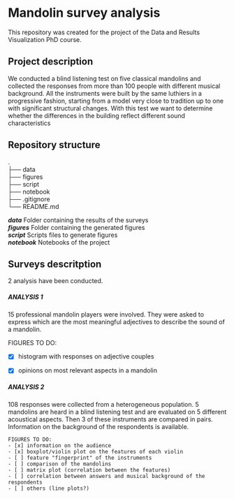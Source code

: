 # Mandolin survey analysis

This repository was created for the project of the Data and Results Visualization PhD course.

## Project description

We conducted a blind listening test on five classical mandolins and collected the responses from more than 100 people with different musical background.
All the instruments were built by the same luthiers in a progressive fashion, starting from a model very close to tradition up to one with significant structural changes.
With this test we want to determine whether the differences in the building reflect different sound characteristics

## Repository structure

.<br />
├── data <br />
├── figures <br />
├── script <br />
├── notebook  <br />
├── .gitignore <br />
└── README.md


***data*** Folder containing the results of the surveys<br />
***figures*** Folder containing the generated figures<br />
***script*** Scripts files to generate figures<br />
***notebook*** Notebooks of the project

## Surveys descritption

2 analysis have been conducted. <br />

##### ANALYSIS 1
15 professional mandolin players were involved. They were asked to express which are the most meaningful adjectives to describe the sound of a mandolin.

FIGURES TO DO:
- [x] histogram with responses on adjective couples
- [x] opinions on most relevant aspects in a mandolin


##### ANALYSIS 2
108 responses were collected from a heterogeneous population.
5 mandolins are heard in a blind listening test and are evaluated on 5 different acoustical aspects.
Then 3 of these instruments are compared in pairs.
Information on the background of the respondents is available.
~~~~
FIGURES TO DO:
- [x] information on the audience
- [x] boxplot/violin plot on the features of each violin
- [ ] feature "fingerprint" of the instruments
- [ ] comparison of the mandolins
- [ ] matrix plot (correlation between the features)
- [ ] correlation between answers and musical background of the respondents
- [ ] others (line plots?)

